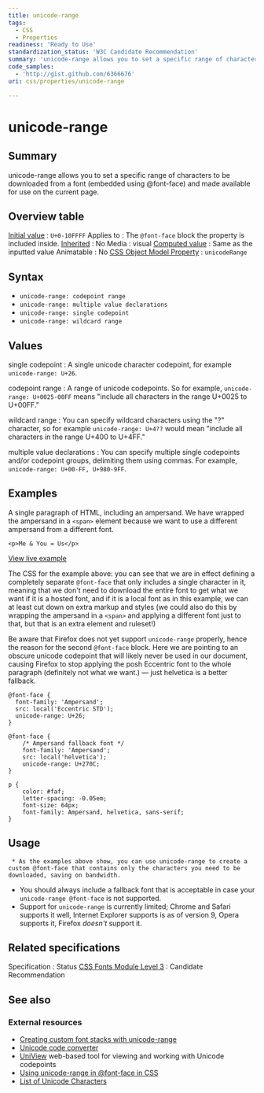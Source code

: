 ```yaml
---
title: unicode-range
tags:
  - CSS
  - Properties
readiness: 'Ready to Use'
standardization_status: 'W3C Candidate Recommendation'
summary: 'unicode-range allows you to set a specific range of characters to be downloaded from a font (embedded using @font-face) and made available for use on the current page.'
code_samples:
  - 'http://gist.github.com/6366676'
uri: css/properties/unicode-range

---
```

# unicode-range

## Summary

unicode-range allows you to set a specific range of characters to be downloaded from a font (embedded using @font-face) and made available for use on the current page.

## Overview table

[Initial value](/css/concepts/initial_value)
:   `U+0-10FFFF`
Applies to
:   The `@font-face` block the property is included inside.
[Inherited](/css/concepts/inherited)
:   No
Media
:   visual
[Computed value](/css/concepts/computed_value)
:   Same as the inputted value
Animatable
:   No
[CSS Object Model Property](/css/concepts/cssom)
:   `unicodeRange`

## Syntax

-   `unicode-range: codepoint range`
-   `unicode-range: multiple value declarations`
-   `unicode-range: single codepoint`
-   `unicode-range: wildcard range`

## Values

single codepoint
:   A single unicode character codepoint, for example `unicode-range: U+26`.

codepoint range
:   A range of unicode codepoints. So for example, `unicode-range: U+0025-00FF` means "include all characters in the range U+0025 to U+00FF."

wildcard range
:   You can specify wildcard characters using the "?" character, so for example `unicode-range: U+4??` would mean "include all characters in the range U+400 to U+4FF."

multiple value declarations
:   You can specify multiple single codepoints and/or codepoint groups, delimiting them using commas. For example, `unicode-range: U+00-FF, U+980-9FF`.

## Examples

A single paragraph of HTML, including an ampersand. We have wrapped the ampersand in a `<span>` element because we want to use a different ampersand from a different font.

``` {.html}
<p>Me & You = Us</p>
```

[View live example](http://code.webplatform.org/gist/6366676)

The CSS for the example above: you can see that we are in effect defining a completely separate `@font-face` that only includes a single character in it, meaning that we don't need to download the entire font to get what we want if it is a hosted font, and if it is a local font as in this example, we can at least cut down on extra markup and styles (we could also do this by wrapping the ampersand in a `<span>` and applying a different font just to that, but that is an extra element and ruleset!)

Be aware that Firefox does not yet support `unicode-range` properly, hence the reason for the second `@font-face` block. Here we are pointing to an obscure unicode codepoint that will likely never be used in our document, causing Firefox to stop applying the posh Eccentric font to the whole paragraph (definitely not what we want.) — just helvetica is a better fallback.

``` {.css}
@font-face {
  font-family: 'Ampersand';
  src: local('Eccentric STD');
  unicode-range: U+26;
}

@font-face {
    /* Ampersand fallback font */
    font-family: 'Ampersand';
    src: local('helvetica');
    unicode-range: U+270C;
}

p {
    color: #faf;
    letter-spacing: -0.05em;
    font-size: 64px;
    font-family: Ampersand, helvetica, sans-serif;
}
```

## Usage

     * As the examples above show, you can use unicode-range to create a custom @font-face that contains only the characters you need to be downloaded, saving on bandwidth.

-   You should always include a fallback font that is acceptable in case your `unicode-range @font-face` is not supported.
-   Support for `unicode-range` is currently limited; Chrome and Safari supports it well, Internet Explorer supports is as of version 9, Opera supports it, Firefox *doesn't* support it.

## Related specifications

Specification
:   Status
[CSS Fonts Module Level 3](http://www.w3.org/TR/css-fonts-3/#descdef-unicode-range)
:   Candidate Recommendation

## See also

### External resources

-   [Creating custom font stacks with unicode-range](http://24ways.org/2011/creating-custom-font-stacks-with-unicode-range/)
-   [Unicode code converter](http://www.rishida.net/tools/conversion/)
-   [UniView](http://rishida.net/scripts/uniview/) web-based tool for viewing and working with Unicode codepoints
-   [Using unicode-range in @font-face in CSS](http://rishida.net/blog/?p=760)
-   [List of Unicode Characters](http://en.wikipedia.org/wiki/List_of_Unicode_characters)

